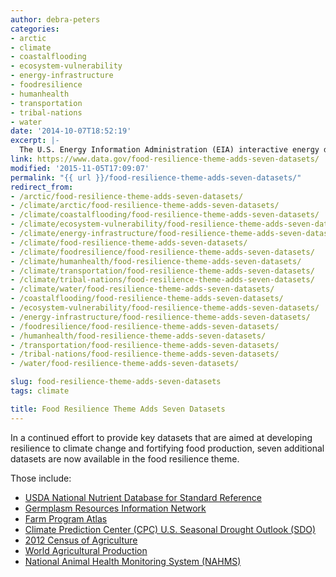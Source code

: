 ```yaml
---
author: debra-peters
categories:
- arctic
- climate
- coastalflooding
- ecosystem-vulnerability
- energy-infrastructure
- foodresilience
- humanhealth
- transportation
- tribal-nations
- water
date: '2014-10-07T18:52:19'
excerpt: |-
  The U.S. Energy Information Administration (EIA) interactive energy disruption maps combine real-time data feeds from NOAA's National Hurricane Center with more than 20 map layers showing the nation's energy infrastructure and resources. This new tool, available around the clock on the EIA…
link: https://www.data.gov/food-resilience-theme-adds-seven-datasets/
modified: '2015-11-05T17:09:07'
permalink: "{{ url }}/food-resilience-theme-adds-seven-datasets/"
redirect_from:
- /arctic/food-resilience-theme-adds-seven-datasets/
- /climate/arctic/food-resilience-theme-adds-seven-datasets/
- /climate/coastalflooding/food-resilience-theme-adds-seven-datasets/
- /climate/ecosystem-vulnerability/food-resilience-theme-adds-seven-datasets/
- /climate/energy-infrastructure/food-resilience-theme-adds-seven-datasets/
- /climate/food-resilience-theme-adds-seven-datasets/
- /climate/foodresilience/food-resilience-theme-adds-seven-datasets/
- /climate/humanhealth/food-resilience-theme-adds-seven-datasets/
- /climate/transportation/food-resilience-theme-adds-seven-datasets/
- /climate/tribal-nations/food-resilience-theme-adds-seven-datasets/
- /climate/water/food-resilience-theme-adds-seven-datasets/
- /coastalflooding/food-resilience-theme-adds-seven-datasets/
- /ecosystem-vulnerability/food-resilience-theme-adds-seven-datasets/
- /energy-infrastructure/food-resilience-theme-adds-seven-datasets/
- /foodresilience/food-resilience-theme-adds-seven-datasets/
- /humanhealth/food-resilience-theme-adds-seven-datasets/
- /transportation/food-resilience-theme-adds-seven-datasets/
- /tribal-nations/food-resilience-theme-adds-seven-datasets/
- /water/food-resilience-theme-adds-seven-datasets/

slug: food-resilience-theme-adds-seven-datasets
tags: climate

title: Food Resilience Theme Adds Seven Datasets
---
```


In a continued effort to provide key datasets that are aimed at developing resilience to climate change and fortifying food production, seven additional datasets are now available in the food resilience theme.

Those include:

*   [USDA National Nutrient Database for Standard Reference](https://catalog.data.gov/dataset/usda-national-nutrient-database-for-standard-reference)
*   [Germplasm Resources Information Network](https://catalog.data.gov/dataset/germplasm-resources-information-network-grin)
*   [Farm Program Atlas](https://catalog.data.gov/dataset/farm-program-atlas)
*   [Climate Prediction Center (CPC) U.S. Seasonal Drought Outlook (SDO)](https://catalog.data.gov/dataset/climate-prediction-center-cpcu-s-seasonal-drought-outlook-sdo)
*   [2012 Census of Agriculture](https://catalog.data.gov/dataset/2012-census-of-agriculture)
*   [World Agricultural Production](https://catalog.data.gov/dataset/world-agricultural-production)
*   [National Animal Health Monitoring System (NAHMS)](https://catalog.data.gov/dataset/national-animal-health-monitoring-system)

